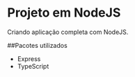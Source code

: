# Projeto em NodeJS
Criando aplicação completa com NodeJS.

##Pacotes utilizados
- Express
- TypeScript